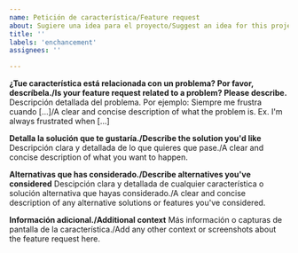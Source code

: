 ```yaml
---
name: Petición de característica/Feature request
about: Sugiere una idea para el proyecto/Suggest an idea for this project
title: ''
labels: 'enchancement'
assignees: ''

---
```


**¿Tue característica está relacionada con un problema? Por favor, descríbela./Is your feature request related to a problem? Please describe.**
Descripción detallada del problema. Por ejemplo: Siempre me frustra cuando [...]/A clear and concise description of what the problem is. Ex. I'm always frustrated when [...]

**Detalla la solución que te gustaría./Describe the solution you'd like**
Descripción clara y detallada de lo que quieres que pase./A clear and concise description of what you want to happen.

**Alternativas que has considerado./Describe alternatives you've considered**
Descipción clara y detallada de cualquier característica o solución alternativa que hayas considerado./A clear and concise description of any alternative solutions or features you've considered.

**Información adicional./Additional context**
Más información o capturas de pantalla de la característica./Add any other context or screenshots about the feature request here.

